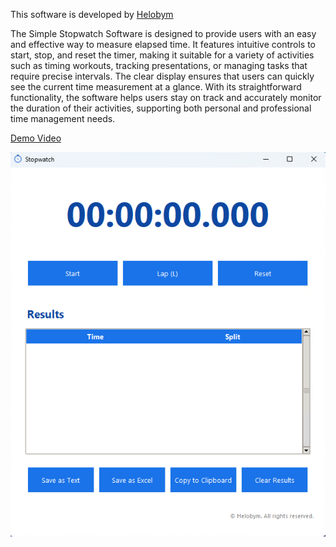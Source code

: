 This software is developed by [Helobym](https://helobym.com)

The Simple Stopwatch Software is designed to provide users with an easy and effective way to measure elapsed time. It features intuitive controls to start, stop, and reset the timer, making it suitable for a variety of activities such as timing workouts, tracking presentations, or managing tasks that require precise intervals. The clear display ensures that users can quickly see the current time measurement at a glance. With its straightforward functionality, the software helps users stay on track and accurately monitor the duration of their activities, supporting both personal and professional time management needs.

[Demo Video](https://youtu.be/ZxZ9dbMOuxA)

![Screenshot Preview](simple-stopwatch-software1.png)

